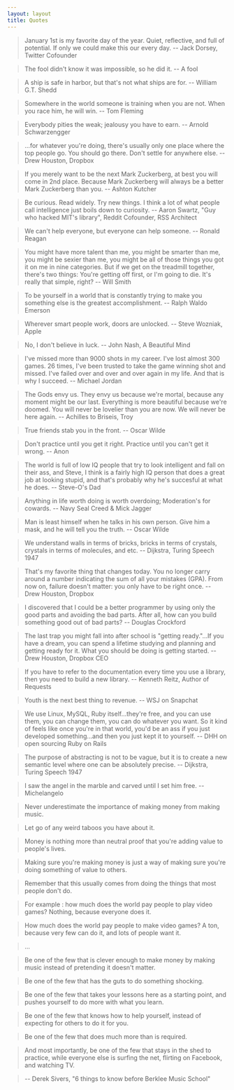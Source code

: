 ```yaml
---
layout: layout
title: Quotes
---
```


<!-- -->
> January 1st is my favorite day of the year. Quiet, reflective, and full of potential. If only we could make this our every day. -- Jack Dorsey, Twitter Cofounder

<!-- -->
> The fool didn't know it was impossible, so he did it. -- A fool

<!-- -->
> A ship is safe in harbor, but that's not what ships are for. -- William G.T. Shedd

<!-- -->
> Somewhere in the world someone is training when you are not. When you race him, he will win. -- Tom Fleming

<!-- -->
> Everybody pities the weak; jealousy you have to earn. -- Arnold Schwarzengger

<!-- -->
> ...for whatever you're doing, there's usually only one place where the top people go. 
> You should go there. Don't settle for anywhere else. -- Drew Houston, Dropbox

<!-- -->
> If you merely want to be the next Mark Zuckerberg, at best you will come in 2nd place. Because
> Mark Zuckerberg will always be a better Mark Zuckerberg than you. -- Ashton Kutcher

<!-- -->
> Be curious. Read widely. Try new things. I think a lot of what people call intelligence just boils down to curiosity. -- Aaron Swartz, "Guy who hacked MIT's library", Reddit Cofounder, RSS Architect

<!-- -->
> We can't help everyone, but everyone can help someone. -- Ronald Reagan  

<!-- -->
> You might have more talent than me, you might be smarter than me, you might be sexier than me, you might be all of those things you got it on me in nine categories. But if we get on the treadmill together, there's two things: You're getting off first, or I'm going to die. It's really that simple, right? -- Will Smith

<!-- -->
> To be yourself in a world that is constantly trying to make you something else is the greatest accomplishment. -- Ralph Waldo Emerson

<!-- -->
> Wherever smart people work, doors are unlocked. -- Steve Wozniak, Apple

<!-- -->
> No, I don't believe in luck. -- John Nash, A Beautiful Mind

<!-- -->
> I've missed more than 9000 shots in my career. I've lost almost 300 games. 26 times, I've been trusted to take the game winning shot and missed. I've failed over and over and over again in my life. And that is why I succeed. -- Michael Jordan

<!-- -->
> The Gods envy us. They envy us because we're mortal, because any moment might be our last. Everything is more beautiful because we're doomed. You will never be lovelier than you are now. We will never be here again. -- Achilles to Briseis, Troy

<!-- -->
> True friends stab you in the front. -- Oscar Wilde

<!-- -->
> Don't practice until you get it right. Practice until you can't get it wrong. -- Anon

<!-- -->
> The world is full of low IQ people that try to look intelligent and fall on their ass, and Steve, 
> I think is a fairly high IQ person that does a great job at looking stupid, and that's probably 
> why he's succesful at what he does. -- Steve-O's Dad

<!-- -->
> Anything in life worth doing is worth overdoing; Moderation's for cowards. -- Navy Seal Creed & Mick Jagger

<!-- -->
> Man is least himself when he talks in his own person. Give him a mask, and he will tell you the truth. -- Oscar Wilde 

<!-- -->
> We understand walls in terms of bricks, bricks in terms of crystals, crystals in terms of molecules, and etc. -- Dijkstra, Turing Speech 1947

<!-- -->
> That's my favorite thing that changes today. You no longer carry around a number indicating 
> the sum of all your mistakes (GPA). From now on, failure doesn't matter: you only have to 
> be right once. -- Drew Houston, Dropbox

<!-- -->
> I discovered that I could be a better programmer by using only the good parts and avoiding 
> the bad parts. After all, how can you build something good out of bad parts? -- Douglas Crockford

<!-- -->
> The last trap you might fall into after school is "getting ready."...If you have a dream, you can spend a lifetime studying and planning and getting ready for it. What you should be doing is getting started. -- Drew Houston, Dropbox CEO

<!-- -->
> If you have to refer to the documentation every time you use a 
> library, then you need to build a new library. -- Kenneth Reitz, Author of Requests

<!-- -->
> Youth is the next best thing to revenue. -- WSJ on Snapchat

<!-- -->
> We use Linux, MySQL, Ruby itself...they're free, and you can use them, you can change them, you can do whatever you want.  So it kind of feels like once you're in that world, you'd be an ass if you just developed something...and then you just kept it to yourself. -- DHH on open sourcing Ruby on Rails

<!-- -->
> The purpose of abstracting is not to be vague, but it is to create a new semantic level where 
> one can be absolutely precise. -- Dijkstra, Turing Speech 1947

<!-- -->
> I saw the angel in the marble and carved until I set him free. -- Michelangelo

<!-- -->
> Never underestimate the importance of making money from making music.

> Let go of any weird taboos you have about it.

> Money is nothing more than neutral proof that you're adding value to people's lives.

> Making sure you're making money is just a way of making sure you're doing something of value to others.

> Remember that this usually comes from doing the things that most people don't do.

> For example : how much does the world pay people to play video games? Nothing, because everyone does it.

> How much does the world pay people to make video games? A ton, because very few can do it, and lots of people want it.

> ...

> Be one of the few that is clever enough to make money by making music instead of pretending it doesn't matter.

> Be one of the few that has the guts to do something shocking.

> Be one of the few that takes your lessons here as a starting point, and pushes yourself to do more with what you learn.

> Be one of the few that knows how to help yourself, instead of expecting for others to do it for you.

> Be one of the few that does much more than is required.

> And most importantly, be one of the few that stays in the shed to practice, while everyone else is surfing the net, flirting on Facebook, and watching TV.

> -- Derek Sivers, "6 things to know before Berklee Music School"


